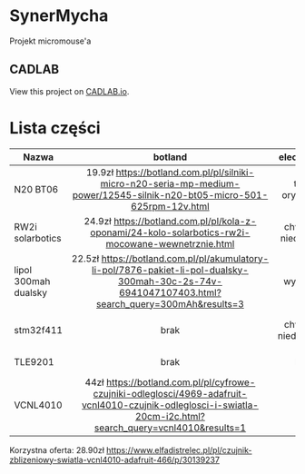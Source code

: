 # SynerMycha
Projekt micromouse'a

## CADLAB 
View this project on [CADLAB.io](https://cadlab.io/project/1503). 

# Lista części

| Nazwa       | botland           | electropark | tme | 
| ------------- |:-------------:|:-------------:|:-------------:|
| N20 BT06    | 19.9zł https://botland.com.pl/pl/silniki-micro-n20-seria-mp-medium-power/12545-silnik-n20-bt05-micro-501-625rpm-12v.html | tylko oryginalne |  tylko oryginalne pololu|
| RW2i solarbotics | 24.9zł https://botland.com.pl/pl/kola-z-oponami/24-kolo-solarbotics-rw2i-mocowane-wewnetrznie.html      | chwilowo niedostpne | brak|
|lipol 300mah dualsky  | 22.5zł https://botland.com.pl/pl/akumulatory-li-pol/7876-pakiet-li-pol-dualsky-300mah-30c-2s-74v-6941047107403.html?search_query=300mAh&results=3    | wycofany | brak |
|stm32f411 | brak | chwilowo niedostępnu| 27.65 złhttps://www.tme.eu/pl/details/stm32f411rct6/mikrokontrolery-st/stmicroelectronics/|
| TLE9201| brak | brak |13.93zł https://www.tme.eu/pl/details/tle9201sgauma1/drivery-silnikowe-i-pwm/infineon-technologies/ |
| VCNL4010|44zł https://botland.com.pl/pl/cyfrowe-czujniki-odleglosci/4969-adafruit-vcnl4010-czujnik-odleglosci-i-swiatla-20cm-i2c.html?search_query=vcnl4010&results=1| |tylko chip bez płytki na specjalne zamówienie |

Korzystna oferta: 
28.90zł https://www.elfadistrelec.pl/pl/czujnik-zblizeniowy-swiatla-vcnl4010-adafruit-466/p/30139237

